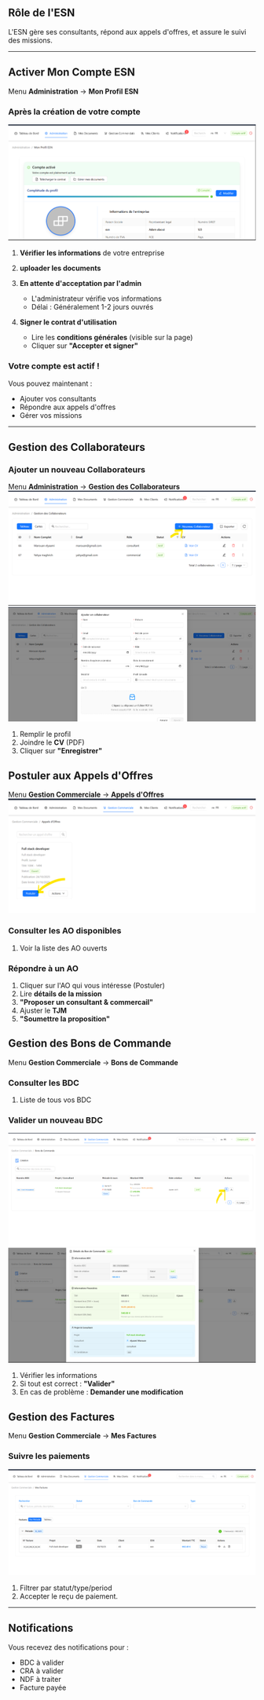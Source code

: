 
##  Rôle de l'ESN

L'ESN gère ses consultants, répond aux appels d'offres, et assure le suivi des missions.

---
##  Activer Mon Compte ESN
Menu **Administration** → **Mon Profil ESN**

### Après la création de votre compte
![alt text](image-11.png)

1. **Vérifier les informations** de votre entreprise 
2. **uploader les documents** 
3. **En attente d'acceptation par l'admin** 
   - L'administrateur vérifie vos informations
   - Délai : Généralement 1-2 jours ouvrés

4. **Signer le contrat d'utilisation** 
   - Lire les **conditions générales** (visible sur la page)
   - Cliquer sur **"Accepter et signer"**

### Votre compte est actif ! 

Vous pouvez maintenant :
- Ajouter vos consultants
- Répondre aux appels d'offres
- Gérer vos missions

---

##  Gestion des Collaborateurs
### Ajouter un nouveau Collaborateurs
Menu **Administration** → **Gestion des Collaborateurs**
![alt text](image-12.png)
![alt text](image-36.png)
1. Remplir le profil 
2. Joindre le **CV** (PDF)
3. Cliquer sur **"Enregistrer"**


##  Postuler aux Appels d'Offres
Menu **Gestion Commerciale** → **Appels d'Offres**
![alt text](image-13.png)
### Consulter les AO disponibles
1. Voir la liste des AO ouverts

### Répondre à un AO
1. Cliquer sur l'AO qui vous intéresse (Postuler)
2. Lire **détails de la mission** 
3. **"Proposer un consultant & commercail"**
4. Ajuster le **TJM**
5. **"Soumettre la proposition"**


## Gestion des Bons de Commande
Menu **Gestion Commerciale** → **Bons de Commande**
### Consulter les BDC
1. Liste de tous vos BDC 

### Valider un nouveau BDC
![alt text](image-37.png)
![alt text](image-39.png)
1. Vérifier les informations
2. Si tout est correct : **"Valider"**
3. En cas de problème : **Demander une modification**


## Gestion des Factures
Menu **Gestion Commerciale** → **Mes Factures**
### Suivre les paiements
![alt text](image-38.png)
1. Filtrer par statut/type/period
2. Accepter le reçu de paiement.

---

## Notifications

Vous recevez des notifications pour :
-  BDC à valider
-  CRA à valider
-  NDF à traiter
-  Facture payée
